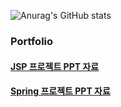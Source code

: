 <!-- 마크다운 태그
# Hi there 👋
## Hi there 👋
### Hi there 👋
#### Hi there 👋

> 들여쓰기1
>   > 들여쓰기2
>   >   > 들여쓰기3

* 들여쓰기1
  * 들여쓰기2
    * 들여쓰기3

+ 들여쓰기1
  + 들여쓰기2
    + 들여쓰기3
    
- 들여쓰기1
  - 들여쓰기2
    - 들여쓰기3    

* 들여쓰기1
  + 들여쓰기2
    - 들여쓰기3 
<pre>
<code>
```java
public class Test1 {
  public static void main(String[] args) {
    sysout.out.println("안녕하세요");
  }
}
```
</code>
</pre>

**Jisu1877/Jisu1877** is a ✨ _special_ ✨ repository because its `README.md` (this file) appears on your GitHub profile.

Here are some ideas to get you started:

- 🔭 I’m currently working on ...
- 🌱 I’m currently learning ...
- 👯 I’m looking to collaborate on ...
- 🤔 I’m looking for help with ...
- 💬 Ask me about ...
- 📫 How to reach me: ...
- 😄 Pronouns: ...
- ⚡ Fun fact: ...


<hr>
<h2>안녕하세요</h2>
<ul>
 <li>사과</li>
 <li>배</li>
 <li>바나나</li>
</ul>
<hr>

<h2>어디로 갈까요?</h2>
<p>
 <a href="http://www.naver.com">네이버</a>
 <a href="https://turn-butterfly.tistory.com">블로그</a><br>
 
 <img src="http://49.142.157.251:9090/javagreenS_ljs/data/item/220708205132_1.jpg"/>
</p>

<img src="https://img.shields.io/badge/이지수-000000?style=badge&logo=JavaScript&logoColor=F7DF1E"/>
<img src="https://img.shields.io/badge/이지수-000000?style=for-thebadge&logo=JavaScript&logoColor=F7DF1E"/>
<img src="https://img.shields.io/badge/이지수-000000?style=plastic&logo=JavaScript&logoColor=F7DF1E"/>
<img src="https://img.shields.io/badge/이지수-000000?style=flat&logo=JavaScript&logoColor=F7DF1E"/>
<img src="https://img.shields.io/badge/이지수-000000?style=flat-square&logo=Burton&logoColor=F7DF1E"/>
<img src="https://img.shields.io/badge/이지수-000000?style=social&logo=Burton&logoColor=F7DF1E"/>
 -->
<!-- 깃허브 상태(스탭-step) 등록하기  dark, radical, merko, gruvbox, tokyonight, onedark, cobalt, synthwave, highcontrast, dracula
-->
<!-- ![Anurag's GitHub stats](https://github-readme-stats.vercel.app/api?username=사용자ID&show_icons=true&theme=radical) -->
![Anurag's GitHub stats](https://github-readme-stats.vercel.app/api?username=jisu1877&show_icons=true&theme=highcontrast)
<h3>Portfolio</h3>
<a href="https://turn-butterfly.tistory.com/34"><h4>JSP 프로젝트 PPT 자료</h4></a>
<a href="https://turn-butterfly.tistory.com/33"><h4>Spring 프로젝트 PPT 자료</h4></a>
